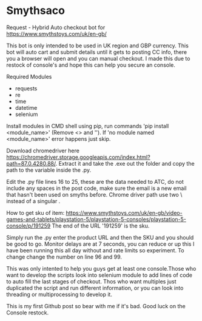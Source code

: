# Smythsaco
Request - Hybrid Auto checkout bot for https://www.smythstoys.com/uk/en-gb/

This bot is only intended to be used in UK region and GBP currency. This bot will auto cart and submit details until it gets to posting CC info, there you a browser will open and you can manual checkout. I made this due to restock of console's and hope this can help you secure an console. 

Required Modules
- requests
- re 
- time
- datetime
- selenium

Install modules in CMD shell using pip, run commands 'pip install <module_name>' (Remove <> and ''). If 'no module named <module_name>' error happens just skip.

Download chromedriver here https://chromedriver.storage.googleapis.com/index.html?path=87.0.4280.88/. Extract it and take the .exe out the folder and copy the path to the variable inside the .py.

Edit the .py file lines 16 to 25, these are the data needed to ATC, do not include any spaces in the post code, make sure the email is a new email that hasn't been used on smyths before. Chrome driver path use two \\ instead of a singular \.

How to get sku of item:
https://www.smythstoys.com/uk/en-gb/video-games-and-tablets/playstation-5/playstation-5-consoles/playstation-5-console/p/191259
The end of the URL '191259' is the sku.

Simply run the .py enter the product URL and then the SKU and you should be good to go. Monitor delays are at 7 seconds, you can reduce or up this I have been running this all day without and rate limits so experiment. To change change the number on line 96 and 99.

This was only intented to help you guys get at least one console.Those who want to develop the scripts look into selenium module to add lines of code to auto fill the last stages of checkout. Thos who want multiples just duplicated the script and run different information, or you can look into threading or multiprocessing to develop it.

This is my first Github post so bear with me if it's bad. Good luck on the Console restock.
